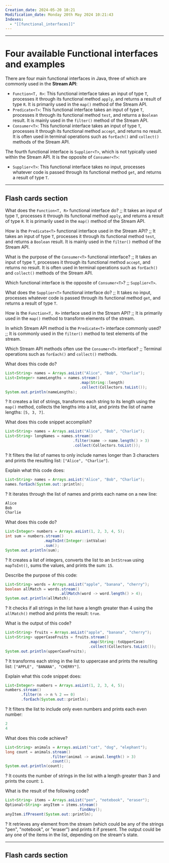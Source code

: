 ```yaml
---
Creation_date: 2024-05-20 10:21
Modification_date: Monday 20th May 2024 10:21:43
Indexes:
  - "[[functional_interfaces]]"
---
```

----
# Four available Functional interfaces and examples

There are four main functional interfaces in Java, three of which are commonly used in the **Stream API**:
- `Function<T, R>`: This functional interface takes an input of type `T`, processes it through its functional method `apply`, and returns a result of type `R`. It is primarily used in the `map()` method of the Stream API.
- `Predicate<T>`: This functional interface takes an input of type `T`, processes it through its functional method `test`, and returns a `Boolean` result. It is mainly used in the `filter()` method of the Stream API.
- `Consumer<T>`: This functional interface takes an input of type `T`, processes it through its functional method `accept`, and returns no result. It is often used in terminal operations such as `forEach()` and `collect()` methods of the Stream API.
    
The fourth functional interface is `Supplier<T>`, which is not typically used within the Stream API. It is the opposite of `Consumer<T>`:
- `Supplier<T>`: This functional interface takes no input, processes whatever code is passed through its functional method `get`, and returns a result of type `T`.


---
## Flash cards section

What does the `Function<T, R>` functional interface do? ;; It takes an input of type `T`, processes it through its functional method `apply`, and returns a result of type `R`. It is primarily used in the `map()` method of the Stream API.

How is the `Predicate<T>` functional interface used in the Stream API? ;; It takes an input of type `T`, processes it through its functional method `test`, and returns a `Boolean` result. It is mainly used in the `filter()` method of the Stream API.

What is the purpose of the `Consumer<T>` functional interface? ;; It takes an input of type `T`, processes it through its functional method `accept`, and returns no result. It is often used in terminal operations such as `forEach()` and `collect()` methods of the Stream API.

Which functional interface is the opposite of `Consumer<T>`? ;; `Supplier<T>`.

What does the `Supplier<T>` functional interface do? ;; It takes no input, processes whatever code is passed through its functional method `get`, and returns a result of type `T`.

How is the `Function<T, R>` interface used in the Stream API? ;; It is primarily used in the `map()` method to transform elements of the stream.

In which Stream API method is the `Predicate<T>` interface commonly used? ;; It is commonly used in the `filter()` method to test elements of the stream.

Which Stream API methods often use the `Consumer<T>` interface? ;; Terminal operations such as `forEach()` and `collect()` methods.

What does this code do?
```java
List<String> names = Arrays.asList("Alice", "Bob", "Charlie");
List<Integer> nameLengths = names.stream()
                                 .map(String::length)
                                 .collect(Collectors.toList());
System.out.println(nameLengths);
```
?
It creates a list of strings, transforms each string to its length using the `map()` method, collects the lengths into a list, and prints the list of name lengths: `[5, 3, 7]`.

What does this code snippet accomplish?
```java
List<String> names = Arrays.asList("Alice", "Bob", "Charlie");
List<String> longNames = names.stream()
                              .filter(name -> name.length() > 3)
                              .collect(Collectors.toList());
```
?
It filters the list of names to only include names longer than 3 characters and prints the resulting list: `["Alice", "Charlie"]`.

Explain what this code does:
```java
List<String> names = Arrays.asList("Alice", "Bob", "Charlie");
names.forEach(System.out::println);
```
?
It iterates through the list of names and prints each name on a new line:
```java
Alice
Bob
Charlie
```

What does this code do?
```java
List<Integer> numbers = Arrays.asList(1, 2, 3, 4, 5);
int sum = numbers.stream()
                 .mapToInt(Integer::intValue)
                 .sum();
System.out.println(sum);
```
?
It creates a list of integers, converts the list to an `IntStream` using `mapToInt()`, sums the values, and prints the sum: `15`.

Describe the purpose of this code:
```java
List<String> words = Arrays.asList("apple", "banana", "cherry");
boolean allMatch = words.stream()
                        .allMatch(word -> word.length() > 4);
System.out.println(allMatch);
```
?
It checks if all strings in the list have a length greater than 4 using the `allMatch()` method and prints the result: `true`.

What is the output of this code?
```java
List<String> fruits = Arrays.asList("apple", "banana", "cherry");
List<String> upperCaseFruits = fruits.stream()
                                     .map(String::toUpperCase)
                                     .collect(Collectors.toList());
System.out.println(upperCaseFruits);
```
?
It transforms each string in the list to uppercase and prints the resulting list: `["APPLE", "BANANA", "CHERRY"]`.

Explain what this code snippet does:
```java
List<Integer> numbers = Arrays.asList(1, 2, 3, 4, 5);
numbers.stream()
       .filter(n -> n % 2 == 0)
       .forEach(System.out::println);
```
?
It filters the list to include only even numbers and prints each even number:
```java
2
4
```

What does this code achieve?
```java
List<String> animals = Arrays.asList("cat", "dog", "elephant");
long count = animals.stream()
                    .filter(animal -> animal.length() > 3)
                    .count();
System.out.println(count);
```
?
It counts the number of strings in the list with a length greater than 3 and prints the count: `1`.

What is the result of the following code?
```java
List<String> items = Arrays.asList("pen", "notebook", "eraser");
Optional<String> anyItem = items.stream()
                                .findAny();
anyItem.ifPresent(System.out::println);
```
?
It retrieves any element from the stream (which could be any of the strings "pen", "notebook", or "eraser") and prints it if present. The output could be any one of the items in the list, depending on the stream's state.










---
## Flash cards section
